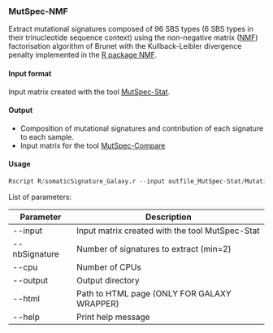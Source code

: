 ### MutSpec-NMF

Extract mutational signatures composed of 96 SBS types (6 SBS types in their trinucleotide sequence context) using the non-negative matrix ([NMF](http://www.nature.com/nature/journal/v401/n6755/full/401788a0.html)) factorisation algorithm of Brunet with the Kullback-Leibler divergence penalty implemented in the [R package NMF](http://www.biomedcentral.com/1471-2105/11/367).

#### Input format

Input matrix created with the tool [MutSpec-Stat](https://github.com/IARC-bioinfo/mutspec#MutSpec-Stat).

#### Output

- Composition of mutational signatures and contribution of each signature to each sample.
- Input matrix for the tool [MutSpec-Compare](https://github.com/IARC-bioinfo/mutspec#MutSpec-Compare)


#### Usage

```R
Rscript R/somaticSignature_Galaxy.r --input outfile_MutSpec-Stat/Mutational_Analysis/Figures/Input_NMF/Input_NMF_Count.txt --nbSignature 2 --cpu 8 --output output_dir
```

List of parameters:

| Parameter          | Description          |
|--------------------|----------------------|
| --input            | Input matrix created with the tool MutSpec-Stat |
| --nbSignature      | Number of signatures to extract (min=2) |
| --cpu              | Number of CPUs |
| --output           | Output directory |
| --html             | Path to HTML page (ONLY FOR GALAXY WRAPPER) |
| --help             | Print help message |
